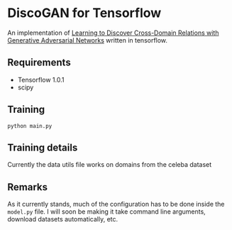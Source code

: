 # DiscoGAN for Tensorflow
An implementation of [Learning to Discover Cross-Domain Relations with Generative Adversarial Networks](https://arxiv.org/abs/1703.05192) written in tensorflow.

## Requirements
- Tensorflow 1.0.1
- scipy

## Training
`python main.py`

## Training details
Currently the data utils file works on domains from the celeba dataset

## Remarks
As it currently stands, much of the configuration has to be done inside the `model.py` file. I will soon be making it take command line arguments, download datasets automatically, etc. 
